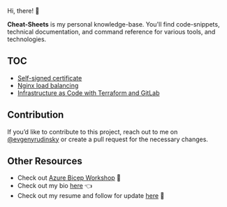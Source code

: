 Hi, there! 👋

**Cheat-Sheets** is my personal knowledge-base. You'll find code-snippets, technical documentation, and command reference for various tools, and technologies.

## TOC

- [Self-signed certificate](self-signed-certificate.md)
- [Nginx load balancing](nginx-load-balancing.md)
- [Infrastructure as Code with Terraform and GitLab](infrastructure-as-code-with-terraform-and-gitLab.md)

## Contribution

If you’d like to contribute to this project, reach out to me on [@evgenyrudinsky](https://twitter.com/evgenyrudinsky) or create a pull request for the necessary changes.

## Other Resources

* Check out [Azure Bicep Workshop](https://github.com/erudinsky/Azure-Bicep-Workshop) 💪
* Check out my bio [here](https://erudinsky.com/about/) 👈
* Check out my resume and follow for update [here](https://www.linkedin.com/in/evgenyrudinsky/) 🤘